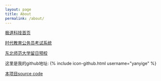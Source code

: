 ```yaml
---
layout: page
title: About
permalink: /about/
---
```


[极道科技首页](https://xtaotech.com/)

[时代教育公务员考试系统](https://yanyige.github.io/TimeEdu/)

[东北师范大学留日预校](https://lryx.nenu.edu.cn/)

这里是我的github地址:
{% include icon-github.html username="yanyige" %}

[本项目source code](https://github.com/yanyige/blog)